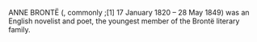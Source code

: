 ANNE BRONTË (, commonly ;[1] 17 January 1820 – 28 May 1849) was an English novelist and poet, the youngest member of the Brontë literary family.
